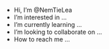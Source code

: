 -  Hi, I’m @NemTieLea
-  I’m interested in ...
-  I’m currently learning ...
-  I’m looking to collaborate on ...
-  How to reach me ...
  
<!---
NemTieLea/NemTieLea is a ✨ special ✨ repository because its `README.md` (this file) appears on your GitHub profile.
You can click the Preview link to take a look at your changes.
--->
